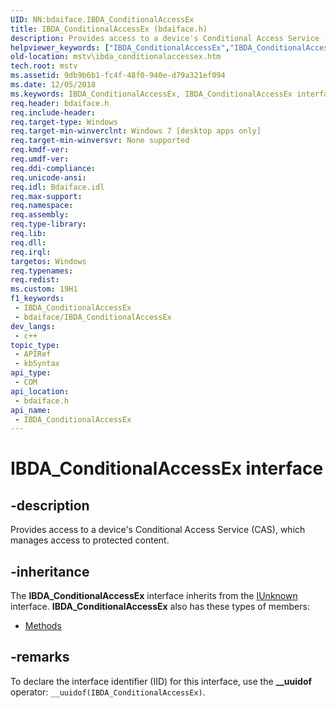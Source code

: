 ```yaml
---
UID: NN:bdaiface.IBDA_ConditionalAccessEx
title: IBDA_ConditionalAccessEx (bdaiface.h)
description: Provides access to a device's Conditional Access Service (CAS), which manages access to protected content.
helpviewer_keywords: ["IBDA_ConditionalAccessEx","IBDA_ConditionalAccessEx interface [Microsoft TV Technologies]","IBDA_ConditionalAccessEx interface [Microsoft TV Technologies]","described","bdaiface/IBDA_ConditionalAccessEx","mstv.ibda_conditionalaccessex"]
old-location: mstv\ibda_conditionalaccessex.htm
tech.root: mstv
ms.assetid: 9db9b6b1-fc4f-48f0-940e-d79a321ef094
ms.date: 12/05/2018
ms.keywords: IBDA_ConditionalAccessEx, IBDA_ConditionalAccessEx interface [Microsoft TV Technologies], IBDA_ConditionalAccessEx interface [Microsoft TV Technologies],described, bdaiface/IBDA_ConditionalAccessEx, mstv.ibda_conditionalaccessex
req.header: bdaiface.h
req.include-header: 
req.target-type: Windows
req.target-min-winverclnt: Windows 7 [desktop apps only]
req.target-min-winversvr: None supported
req.kmdf-ver: 
req.umdf-ver: 
req.ddi-compliance: 
req.unicode-ansi: 
req.idl: Bdaiface.idl
req.max-support: 
req.namespace: 
req.assembly: 
req.type-library: 
req.lib: 
req.dll: 
req.irql: 
targetos: Windows
req.typenames: 
req.redist: 
ms.custom: 19H1
f1_keywords:
 - IBDA_ConditionalAccessEx
 - bdaiface/IBDA_ConditionalAccessEx
dev_langs:
 - c++
topic_type:
 - APIRef
 - kbSyntax
api_type:
 - COM
api_location:
 - bdaiface.h
api_name:
 - IBDA_ConditionalAccessEx
---
```


# IBDA_ConditionalAccessEx interface


## -description

Provides access to a device's Conditional Access Service (CAS), which manages access to protected content.

## -inheritance

The <b>IBDA_ConditionalAccessEx</b> interface inherits from the <a href="/windows/desktop/api/unknwn/nn-unknwn-iunknown">IUnknown</a> interface. <b>IBDA_ConditionalAccessEx</b> also has these types of members:
<ul>
<li><a href="https://docs.microsoft.com/">Methods</a></li>
</ul>

## -remarks

To declare the interface identifier (IID) for this interface, use the <b>__uuidof</b> operator: <code>__uuidof(IBDA_ConditionalAccessEx)</code>.
